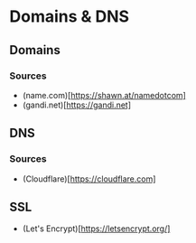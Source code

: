 # Domains & DNS

## Domains

### Sources

* (name.com)[https://shawn.at/namedotcom]
* (gandi.net)[https://gandi.net]

## DNS

### Sources

* (Cloudflare)[https://cloudflare.com]

## SSL

* (Let's Encrypt)[https://letsencrypt.org/]
